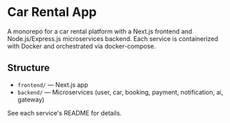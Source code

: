 # Car Rental App

A monorepo for a car rental platform with a Next.js frontend and Node.js/Express.js microservices backend. Each service is containerized with Docker and orchestrated via docker-compose.

## Structure
- `frontend/` — Next.js app
- `backend/` — Microservices (user, car, booking, payment, notification, ai, gateway)

See each service's README for details.

